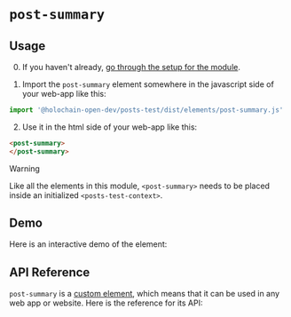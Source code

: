 # `post-summary`

## Usage

0. If you haven't already, [go through the setup for the module](/setup).

1. Import the `post-summary` element somewhere in the javascript side of your web-app like this:

```js
import '@holochain-open-dev/posts-test/dist/elements/post-summary.js'
```

2. Use it in the html side of your web-app like this:

```html
<post-summary>
</post-summary>
```

> [!WARNING]
> Like all the elements in this module, `<post-summary>` needs to be placed inside an initialized `<posts-test-context>`.

## Demo

Here is an interactive demo of the element:

<element-demo>
</element-demo>

<script setup>
import { onMounted } from "vue";
import { PostsTestZomeMock, samplePost } from "@holochain-open-dev/posts-test/dist/mocks.js";
import { PostsTestStore, PostsTestClient } from "@holochain-open-dev/posts-test";
import { decodeHashFromBase64 } from '@holochain/client';
import { render, html } from "lit";

onMounted(async () => {
  // Elements need to be imported on the client side, not the SSR side
  // Reference: https://vitepress.dev/guide/ssr-compat#importing-in-mounted-hook
  await import('@api-viewer/docs/lib/api-docs.js');
  await import('@api-viewer/demo/lib/api-demo.js');
  await import('@holochain-open-dev/posts-test/dist/elements/posts-test-context.js');
  await import('@holochain-open-dev/posts-test/dist/elements/post-summary.js');

  const mock = new PostsTestZomeMock();
  const client = new PostsTestClient(mock);

  const post = await samplePost(client);

  const record = await mock.create_post(post);

  const store = new PostsTestStore(client);
  
  render(html`
    <posts-test-context .store=${store}>
      <api-demo src="custom-elements.json" only="post-summary" exclude-knobs="store">
        <post-summary .postHash=${record.signed_action.hashed.hash}></post-summary>
      </api-demo>
    </posts-test-context>
  `, document.querySelector('element-demo'))
  })


</script>

## API Reference

`post-summary` is a [custom element](https://web.dev/articles/custom-elements-v1), which means that it can be used in any web app or website. Here is the reference for its API:

<api-docs src="custom-elements.json" only="post-summary">
</api-docs>
